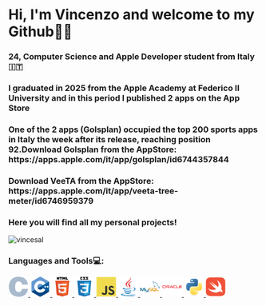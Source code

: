 <h1>Hi, I'm Vincenzo and welcome to my Github✌🏻</h1>
  <h3>24, Computer Science and Apple Developer student from Italy🇮🇹</h3>
  <h3>I graduated in 2025 from the Apple Academy at Federico II University and in this period I published 2 apps on the App Store</h3>
  <h3>One of the 2 apps (Golsplan) occupied the top 200 sports apps in Italy the week after its release, reaching position 92.Download Golsplan from the AppStore: https://apps.apple.com/it/app/golsplan/id6744357844 </h3>
  <h3>Download VeeTA from the AppStore: https://apps.apple.com/it/app/veeta-tree-meter/id6746959379 </h3>
  <h3>Here you will find all my personal projects!</h3>

  <p>
    <img src="https://komarev.com/ghpvc/?username=vincesal&label=Profile%20views&color=0e75b6&style=flat" alt="vincesal" />
  </p>

  <h3>Languages and Tools💻:</h3>
  <p class="tools">
    <a href="https://www.cprogramming.com/" target="_blank" rel="noreferrer">
      <img src="https://raw.githubusercontent.com/devicons/devicon/master/icons/c/c-original.svg" alt="c" width="40" height="40"/>
    </a>
    <a href="https://www.w3schools.com/cpp/" target="_blank" rel="noreferrer">
      <img src="https://raw.githubusercontent.com/devicons/devicon/master/icons/cplusplus/cplusplus-original.svg" alt="cplusplus" width="40" height="40"/>
    </a>
    <a href="https://www.w3.org/html/" target="_blank" rel="noreferrer">
      <img src="https://raw.githubusercontent.com/devicons/devicon/master/icons/html5/html5-original-wordmark.svg" alt="html5" width="40" height="40"/>
    </a>
    <a href="https://developer.mozilla.org/en-US/docs/Web/CSS" target="_blank" rel="noreferrer">
      <img src="https://raw.githubusercontent.com/devicons/devicon/master/icons/css3/css3-original-wordmark.svg" alt="css3" width="40" height="40"/>
    </a>
    <a href="https://developer.mozilla.org/en-US/docs/Web/JavaScript" target="_blank" rel="noreferrer">
      <img src="https://raw.githubusercontent.com/devicons/devicon/master/icons/javascript/javascript-original.svg" alt="javascript" width="40" height="40"/>
    </a>
    <a href="https://www.java.com" target="_blank" rel="noreferrer">
      <img src="https://raw.githubusercontent.com/devicons/devicon/master/icons/java/java-original.svg" alt="java" width="40" height="40"/>
    </a>
    <a href="https://www.mysql.com/" target="_blank" rel="noreferrer">
      <img src="https://raw.githubusercontent.com/devicons/devicon/master/icons/mysql/mysql-original-wordmark.svg" alt="mysql" width="40" height="40"/>
    </a>
    <a href="https://www.oracle.com/" target="_blank" rel="noreferrer">
      <img src="https://raw.githubusercontent.com/devicons/devicon/master/icons/oracle/oracle-original.svg" alt="oracle" width="40" height="40"/>
    </a>
    <a href="https://www.python.org" target="_blank" rel="noreferrer">
      <img src="https://raw.githubusercontent.com/devicons/devicon/master/icons/python/python-original.svg" alt="python" width="40" height="40"/>
    </a>
    <a href="https://developer.apple.com/swift/" target="_blank" rel="noreferrer">
      <img src="https://raw.githubusercontent.com/devicons/devicon/master/icons/swift/swift-original.svg" alt="swift" width="40" height="40"/>
    </a>
  </p>

